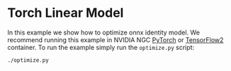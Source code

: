<!--
Copyright (c) 2021-2023, NVIDIA CORPORATION. All rights reserved.

Licensed under the Apache License, Version 2.0 (the "License");
you may not use this file except in compliance with the License.
You may obtain a copy of the License at

    http://www.apache.org/licenses/LICENSE-2.0

Unless required by applicable law or agreed to in writing, software
distributed under the License is distributed on an "AS IS" BASIS,
WITHOUT WARRANTIES OR CONDITIONS OF ANY KIND, either express or implied.
See the License for the specific language governing permissions and
limitations under the License.
-->

# Torch Linear Model

In this example we show how to optimize onnx identity model. We recommend running this example in NVIDIA NGC [PyTorch](https://catalog.ngc.nvidia.com/orgs/nvidia/containers/pytorch) or [TensorFlow2](https://catalog.ngc.nvidia.com/orgs/nvidia/containers/tensorflow) container. To run the example simply run the `optimize.py` script:

```bash
./optimize.py
```